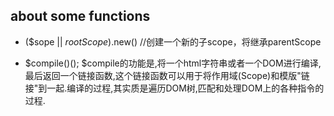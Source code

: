 ## about some functions

+ ($sope || $rootScope).$new() //创建一个新的子scope，将继承parentScope

+ $compile()();
  $compile的功能是,将一个html字符串或者一个DOM进行编译,最后返回一个链接函数,这个链接函数可以用于将作用域(Scope)和模版"链接"到一起.编译的过程,其实质是遍历DOM树,匹配和处理DOM上的各种指令的过程.

